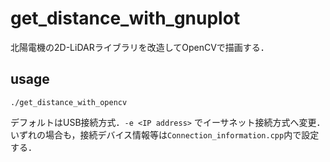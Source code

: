 # get_distance_with_gnuplot
北陽電機の2D-LiDARライブラリを改造してOpenCVで描画する．

## usage
```
./get_distance_with_opencv
```
デフォルトはUSB接続方式．`-e <IP address>` でイーサネット接続方式へ変更．
いずれの場合も，接続デバイス情報等は`Connection_information.cpp`内で設定する．


